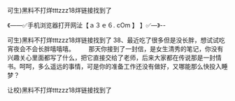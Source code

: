 可生)黑料不打烊tttzzz18烊链接找到了

《——✅手机浏览器打开网沚【ａ３ｅ６. cOm 】 】✅—》--

可生)黑料不打烊tttzzz18烊链接找到了	38、最近吃了很多但是没长胖，想试试吃宵夜会不会长胖嘻嘻嘻。
　　那天你接到了一封信，是女生清秀的笔记，你没有兴趣关心里面都写了什么，把它直接交给了老师，后来大家都在传说那是一封情书。呵呵，多么遥远的事情，可是你的准备工作还没有做好，又哪能那么快投入睡梦？





让校)黑料不打烊tttzzz18烊链接找到了
